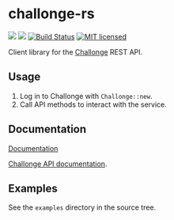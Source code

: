 # challonge-rs 
[![](https://meritbadge.herokuapp.com/challonge)](https://crates.io/crates/challonge) [![](https://docs.rs/challonge/badge.svg)](https://docs.rs/challonge)
[![Build Status](https://travis-ci.org/vityafx/challonge-rs.svg?branch=master)](https://travis-ci.org/vityafx/challonge-rs)
[![MIT licensed](https://img.shields.io/badge/license-MIT-blue.svg)](./LICENSE)


Client library for the [Challonge](https://challonge.com) REST API.

## Usage
 1. Log in to Challonge with `Challonge::new`.
 2. Call API methods to interact with the service.

## Documentation
[Documentation](https://vityafx.github.io/challonge-rs/0.4.0/challonge/)

[Challonge API documentation](http://api.challonge.com/ru/v1/documents).

## Examples
See the `examples` directory in the source tree.

